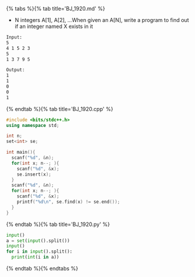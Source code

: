 {% tabs %}{% tab title='BJ_1920.md' %}

* N integers A[1], A[2], …When given an A[N], write a program to find out if an integer named X exists in it

```txt
Input:
5
4 1 5 2 3
5
1 3 7 9 5

Output:
1
1
0
0
1
```

{% endtab %}{% tab title='BJ_1920.cpp' %}

```cpp
#include <bits/stdc++.h>
using namespace std;

int n;
set<int> se;

int main(){
  scanf("%d", &n);
  for(int x; n--; ){
    scanf("%d", &x);
    se.insert(x);
  }
  scanf("%d", &n);
  for(int x; n--; ){
    scanf("%d", &x);
    printf("%d\n", se.find(x) != se.end());
  }
}
```

{% endtab %}{% tab title='BJ_1920.py' %}

```py
input()
a = set(input().split())
input()
for i in input().split():
  print(int(i in a))
```

{% endtab %}{% endtabs %}
